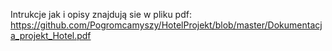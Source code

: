 Intrukcje jak i opisy znajdują sie w pliku pdf:
https://github.com/Pogromcamyszy/HotelProjekt/blob/master/Dokumentacja_projekt_Hotel.pdf
